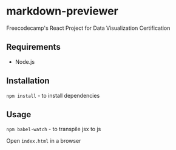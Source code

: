 # markdown-previewer
Freecodecamp's React Project for Data Visualization Certification

## Requirements
- Node.js

## Installation
`npm install` - to install dependencies

## Usage
`npm babel-watch` - to transpile jsx to js

Open `index.html` in a browser
